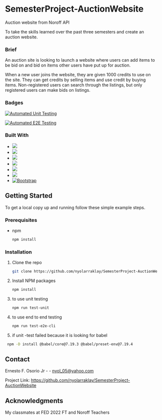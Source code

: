 # SemesterProject-AuctionWebsite
Auction website from Noroff API

To take the skills learned over the past three semesters and create an auction website.

### Brief
An auction site is looking to launch a website where users can add items to be bid on and bid on items other users have put up for auction.

When a new user joins the website, they are given 1000 credits to use on the site. They can get credits by selling items and use credit by buying items. Non-registered users can search through the listings, but only registered users can make bids on listings.

### Badges
[![Automated Unit Testing](https://github.com/nyolarraklay/SemesterProject-AuctionWebsite/actions/workflows/unit-test.yml/badge.svg)](https://github.com/nyolarraklay/SemesterProject-AuctionWebsite/actions/workflows/unit-test.yml)

[![Automated E2E Testing](https://github.com/nyolarraklay/SemesterProject-AuctionWebsite/actions/workflows/e2e-test.yml/badge.svg)](https://github.com/nyolarraklay/SemesterProject-AuctionWebsite/actions/workflows/e2e-test.yml)


### Built With


* <img src="https://img.shields.io/badge/HTML-239120?style=for-the-badge&logo=html5&logoColor=white">
* <img src="https://img.shields.io/badge/JavaScript-323330?style=for-the-badge&logo=javascript&logoColor=F7DF1E">
* <img src="https://img.shields.io/badge/CSS-239120?&style=for-the-badge&logo=css3&logoColor=white">
* <img src="https://img.shields.io/badge/Ubuntu-E95420?style=for-the-badge&logo=ubuntu&logoColor=white">
* <img src="https://img.shields.io/badge/Sass-CC6699?style=for-the-badge&logo=sass&logoColor=white">
* <img src="https://img.shields.io/badge/Jest-323330?style=for-the-badge&logo=Jest&logoColor=white">
* [![Bootstrap][Bootstrap.com]][Bootstrap-url]





<!-- GETTING STARTED -->
## Getting Started

To get a local copy up and running follow these simple example steps.

### Prerequisites


* npm
  ```sh
  npm install 
  ```

### Installation




1. Clone the repo
   ```sh
   git clone https://github.com/nyolarraklay/SemesterProject-AuctionWebsite
   ```
2. Install NPM packages
   ```sh
   npm install
   ```
3. to use unit testing
   ```sh
   npm run test-unit
   ```

4. to use end to end testing
   ```sh
   npm run test-e2e-cli
   ```
5. if unit -test failed because it is looking for babel
  ```sh
   npm -D install @babel/core@7.19.3 @babel/preset-env@7.19.4
   ```

<!-- CONTACT -->
## Contact

Ernesto F. Osorio Jr -  - nyol_05@yahoo.com

Project Link: https://github.com/nyolarraklay/SemesterProject-AuctionWebsite




<!-- ACKNOWLEDGMENTS -->
## Acknowledgments

My classmates at FED 2022 FT and Noroff Teachers 



<!-- MARKDOWN LINKS & IMAGES -->
[Bootstrap.com]: https://img.shields.io/badge/Bootstrap-563D7C?style=for-the-badge&logo=bootstrap&logoColor=white
[Bootstrap-url]: https://getbootstrap.com

